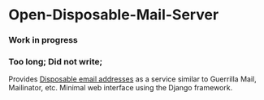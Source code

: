# Open-Disposable-Mail-Server

### Work in progress


### Too long; Did not write;
Provides [Disposable email addresses](https://en.wikipedia.org/wiki/Disposable_email_address) as a service similar to Guerrilla Mail, Mailinator, etc.
Minimal web interface using the Django framework.